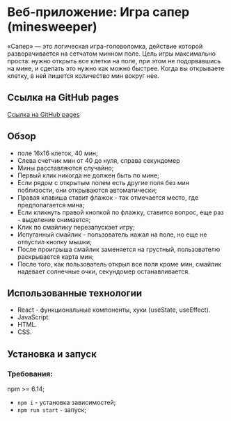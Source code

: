 # Веб-приложение: Игра сапер (minesweeper)
«Сапер» — это логическая игра-головоломка, действие которой разворачивается на сетчатом минном поле. Цель игры максимально проста: нужно открыть все клетки на поле, при этом не подорвавшись на мине, и сделать это нужно как можно быстрее. Когда вы открываете клетку, в ней пишется количество мин вокруг нее.

## Ссылка на GitHub pages
[Ссылка на GitHub pages](https://nika414.github.io/star-wars-app/#/)

## Обзор
* поле 16x16 клеток, 40 мин;
* Слева счетчик мин от 40 до нуля, справа секундомер
* Мины расставляются случайно;
* Первый клик никогда не должен быть по мине;
* Если рядом с открытым полем есть другие поля без мин поблизости, они открываются автоматически;
* Правая клавиша ставит флажок - так отмечается место, где предполагается мина;
* Если кликнуть правой кнопкой по флажку, ставится вопрос, еще раз - выделение снимается;
* Клик по смайлику перезапускает игру;
* Испуганный смайлик - пользователь нажал на поле, но еще не отпустил кнопку мышки;
* После проигрыша смайлик заменяется на грустный, пользователю раскрывается карта мин;
* После того, как пользователь открыл все поля кроме мин, смайлик надевает солнечные очки, секундомер останавливается.

## Использованные технологии
* React - функциональные компоненты, хуки (useState, useEffect).
* JavaScript.
* HTML.
* CSS.

## Установка и запуск
### Требования:

npm >= 6.14;

* `npm i` - установка зависимостей;
* `npm run start` - запуск;
